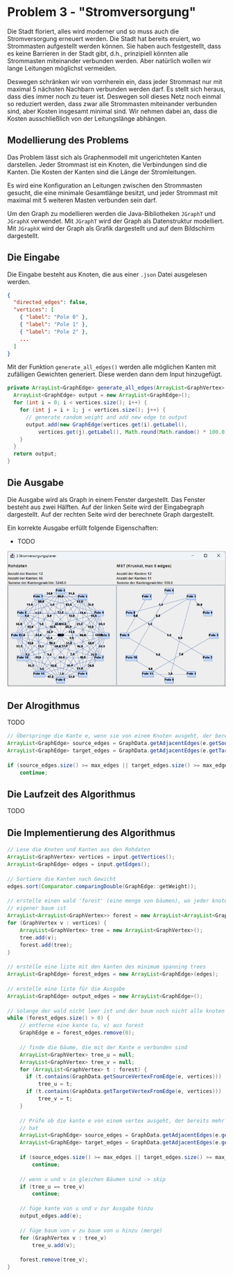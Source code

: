 # Problem 3 - "Stromversorgung"

Die Stadt floriert, alles wird moderner und so muss auch die Stromversorgung erneuert werden. Die Stadt hat bereits eruiert, wo Strommasten aufgestellt werden können. Sie haben auch festgestellt, dass es keine Barrieren in der Stadt gibt, d.h., prinzipiell könnten alle Strommasten miteinander verbunden werden. Aber natürlich wollen wir lange Leitungen möglichst vermeiden. 

Deswegen schränken wir von vornherein ein, dass jeder Strommast nur mit maximal 5 nächsten Nachbarn verbunden werden darf.  Es stellt sich heraus, dass dies immer noch zu teuer ist. Deswegen soll dieses Netz noch einmal so reduziert werden, dass zwar alle Strommasten miteinander verbunden sind, aber Kosten insgesamt minimal sind. Wir nehmen dabei an, dass die Kosten ausschließlich von der Leitungslänge abhängen. 

## Modellierung des Problems

Das Problem lässt sich als Graphenmodell mit ungerichteten Kanten darstellen. Jeder Strommast ist ein Knoten, die Verbindungen sind die Kanten. Die Kosten der Kanten sind die Länge der Stromleitungen. 

Es wird eine Konfiguration an Leitungen zwischen den Strommasten gesucht, die eine minimale Gesamtlänge besitzt, und jeder Strommast mit maximal mit 5 weiteren Masten verbunden sein darf.

Um den Graph zu modellieren werden die Java-Bibliotheken `JGraphT` und `JGraphX` verwendet. Mit `JGraphT` wird der Graph als Datenstruktur modelliert. Mit `JGraphX` wird der Graph als Grafik dargestellt und auf dem Bildschirm dargestellt.

## Die Eingabe

Die Eingabe besteht aus Knoten, die aus einer `.json` Datei ausgelesen werden. 

``` json
{
  "directed_edges": false,
  "vertices": [
    { "label": "Pole 0" },
    { "label": "Pole 1" },
    { "label": "Pole 2" },
    ...
  ]
}
```

Mit der Funktion `generate_all_edges()` werden alle möglichen Kanten mit zufälligen Gewichten generiert. Diese werden dann dem Input hinzugefügt. 

``` java
private ArrayList<GraphEdge> generate_all_edges(ArrayList<GraphVertex> vertices) {
  ArrayList<GraphEdge> output = new ArrayList<GraphEdge>();
  for (int i = 0; i < vertices.size(); i++) {
    for (int j = i + 1; j < vertices.size(); j++) {
      // generate random weight and add new edge to output
      output.add(new GraphEdge(vertices.get(i).getLabel(),
          vertices.get(j).getLabel(), Math.round(Math.random() * 100.0)));
    }
  }
  return output;
}
```

## Die Ausgabe

Die Ausgabe wird als Graph in einem Fenster dargestellt. Das Fenster besteht aus zwei Hälften. Auf der linken Seite wird der Eingabegraph dargestellt. Auf der rechten Seite wird der berechnete Graph dargestellt. 

Ein korrekte Ausgabe erfüllt folgende Eigenschaften:

- TODO

![Problem2](images/problem3.png)

## Der Alrogithmus

TODO
``` java 
// Überspringe die Kante e, wenn sie von einem Knoten ausgeht, der bereits mehr als 5 Kanten hat
ArrayList<GraphEdge> source_edges = GraphData.getAdjacentEdges(e.getSource(), output_edges);
ArrayList<GraphEdge> target_edges = GraphData.getAdjacentEdges(e.getTarget(), output_edges);

if (source_edges.size() >= max_edges || target_edges.size() >= max_edges)
    continue;
```

## Die Laufzeit des Algorithmus

TODO

## Die Implementierung des Algorithmus

``` java
// Lese die Knoten und Kanten aus den Rohdaten
ArrayList<GraphVertex> vertices = input.getVertices();
ArrayList<GraphEdge> edges = input.getEdges();

// Sortiere die Kanten nach Gewicht
edges.sort(Comparator.comparingDouble(GraphEdge::getWeight));

// erstelle einen wald 'forest' (eine menge von bäumen), wo jeder knoten ein
// eigener baum ist
ArrayList<ArrayList<GraphVertex>> forest = new ArrayList<ArrayList<GraphVertex>>();
for (GraphVertex v : vertices) {
    ArrayList<GraphVertex> tree = new ArrayList<GraphVertex>();
    tree.add(v);
    forest.add(tree);
}

// erstelle eine liste mit den kanten des minimum spanning trees
ArrayList<GraphEdge> forest_edges = new ArrayList<GraphEdge>(edges);

// erstelle eine liste für die Ausgabe
ArrayList<GraphEdge> output_edges = new ArrayList<GraphEdge>();

// solange der wald nicht leer ist und der baum noch nicht alle knoten enthält
while (forest_edges.size() > 0) {
    // entferne eine kante (u, v) aus forest
    GraphEdge e = forest_edges.remove(0);

    // finde die bäume, die mit der Kante e verbunden sind
    ArrayList<GraphVertex> tree_u = null;
    ArrayList<GraphVertex> tree_v = null;
    for (ArrayList<GraphVertex> t : forest) {
      if (t.contains(GraphData.getSourceVertexFromEdge(e, vertices)))
          tree_u = t;
      if (t.contains(GraphData.getTargetVertexFromEdge(e, vertices)))
          tree_v = t;
    }

    // Prüfe ob die kante e von einem vertex ausgeht, der bereits mehr als 5 kanten
    // hat
    ArrayList<GraphEdge> source_edges = GraphData.getAdjacentEdges(e.getSource(), output_edges);
    ArrayList<GraphEdge> target_edges = GraphData.getAdjacentEdges(e.getTarget(), output_edges);

    if (source_edges.size() >= max_edges || target_edges.size() >= max_edges)
        continue;

    // wenn u und v in gleichen Bäumen sind -> skip
    if (tree_u == tree_v)
        continue;

    // füge kante von u und v zur Ausgabe hinzu
    output_edges.add(e);

    // füge baum von v zu baum von u hinzu (merge)
    for (GraphVertex v : tree_v)
        tree_u.add(v);

    forest.remove(tree_v);
}
```